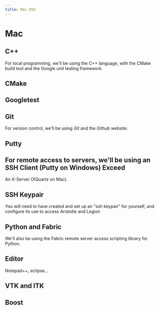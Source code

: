 ```yaml
---
title: Mac OSX
---
```



Mac
=======

C++
----

For local programming, we'll be using the C++ language, with the CMake build tool and the Google unit testing framework.

CMake
-----

Googletest
---------

Git
----

For version control, we'll be using *Git* and the *Github* website.

Putty
-----

For remote access to servers, we'll be using an SSH Client (Putty on Windows)
Exceed
------

An X-Server (XQuartz on Mac).

SSH Keypair
-----------

You will need to have created and set up an "ssh keypair" for yourself, and configure its use to access Aristotle and Legion

Python and Fabric
-----------------

We'll also be using the Fabric remote server access scripting library for Python.

Editor
------

Notepad++, eclipse...


VTK and ITK
-----------

Boost
----
